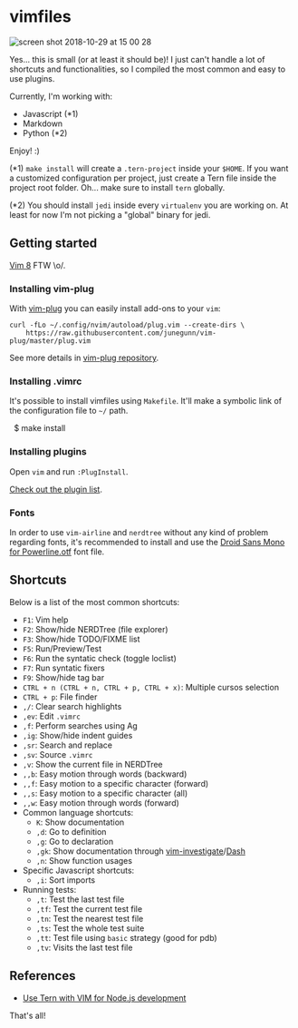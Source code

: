 vimfiles
========

![screen shot 2018-10-29 at 15 00 28](https://user-images.githubusercontent.com/477202/47654630-89954b80-db8b-11e8-825d-cbe0026f57fc.png)


Yes... this is small (or at least it should be)! I just can't handle a lot of shortcuts and
functionalities, so I compiled the most common and easy to use plugins.

Currently, I'm working with:

* Javascript (*1)
* Markdown
* Python (*2)

Enjoy! :)

(*1) `make install` will create a `.tern-project` inside your `$HOME`. If you
want a customized configuration per project, just create a Tern file inside the
project root folder. Oh... make sure to install `tern` globally.

(*2) You should install `jedi` inside every `virtualenv` you are working on. At least for now
I'm not picking a "global" binary for jedi.

## Getting started

[Vim 8](https://github.com/vim/vim/blob/master/runtime/doc/version8.txt) FTW \o/.

### Installing vim-plug

With [vim-plug](https://github.com/junegunn/vim-plug) you can easily install
add-ons to your `vim`:

    curl -fLo ~/.config/nvim/autoload/plug.vim --create-dirs \
        https://raw.githubusercontent.com/junegunn/vim-plug/master/plug.vim

See more details in [vim-plug repository](https://github.com/junegunn/vim-plug).

### Installing .vimrc

It's possible to install vimfiles using `Makefile`. It'll make
a symbolic link of the configuration file to `~/` path.

    $ make install

### Installing plugins

Open `vim` and run `:PlugInstall`.

[Check out the plugin list](https://github.com/kplaube/vimfiles/blob/master/.vimrc#L8).

### Fonts

In order to use `vim-airline` and `nerdtree` without any kind of problem regarding fonts,
it's recommended to install and use the
[Droid Sans Mono for Powerline.otf](https://github.com/kplaube/vimfiles/blob/master/fonts/Droid%20Sans%20Mono%20for%20Powerline.otf)
font file.

## Shortcuts

Below is a list of the most common shortcuts:

- `F1`: Vim help
- `F2`: Show/hide NERDTree (file explorer)
- `F3`: Show/hide TODO/FIXME list
- `F5`: Run/Preview/Test
- `F6`: Run the syntatic check (toggle loclist)
- `F7`: Run syntatic fixers
- `F9`: Show/hide tag bar
- `CTRL + n (CTRL + n, CTRL + p, CTRL + x)`: Multiple cursos selection
- `CTRL + p`: File finder
- `,/`: Clear search highlights
- `,ev`: Edit `.vimrc`
- `,f`: Perform searches using Ag
- `,ig`: Show/hide indent guides
- `,sr`: Search and replace
- `,sv`: Source `.vimrc`
- `,v`: Show the current file in NERDTree
- `,,b`: Easy motion through words (backward)
- `,,f`: Easy motion to a specific character (forward)
- `,,s`: Easy motion to a specific character (all)
- `,,w`: Easy motion through words (forward)
- Common language shortcuts:
    - `K`: Show documentation
    - `,d`: Go to definition
    - `,g`: Go to declaration
    - `,gk`: Show documentation through [vim-investigate](https://github.com/keith/investigate.vim)/[Dash](https://kapeli.com/dash)
    - `,n`: Show function usages
- Specific Javascript shortcuts:
    - `,i`: Sort imports
- Running tests:
    - `,t`: Test the last test file
    - `,tf`: Test the current test file
    - `,tn`: Test the nearest test file
    - `,ts`: Test the whole test suite
    - `,tt`: Test file using `basic` strategy (good for pdb)
    - `,tv`: Visits the last test file

## References

* [Use Tern with VIM for Node.js development](https://gist.github.com/nisaacson/9234157)

That's all!
